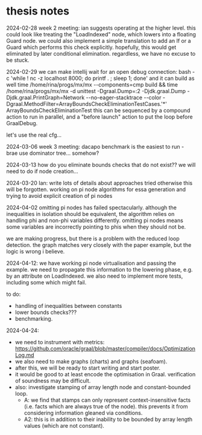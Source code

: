# thesis notes
<!-- vim: set textwidth=80 wrap : -->

2024-02-28 week 2 meeting: ian suggests operating at the higher level.  this
could look like treating the "LoadIndexed" node, which lowers into a floating
Guard node.  we could also implement a simple translation to add an If or a
Guard which performs this check explicitly.  hopefully, this would get
eliminated by later conditional elimination.  regardless, we have no excuse to
be stuck.

2024-02-29 we can make intellij wait for an open debug connection:
    bash -c 'while ! nc -z localhost 8000; do printf . ; sleep 1; done'
and it can build as well
    time /home/rina/progs/mx/mx --components=cmp build && time /home/rina/progs/mx/mx -d unittest -Dgraal.Dump=:2 -Djdk.graal.Dump -Djdk.graal.PrintGraph=Network --no-eager-stacktrace --color -Dgraal.MethodFilter=ArrayBoundsCheckEliminationTestCases.'*' ArrayBoundsCheckEliminationTest
this can be sequenced by a compound action to run in parallel,
and a "before launch" action to put the loop before GraalDebug.

let's use the real cfg...

2024-03-06 week 3 meeting: dacapo benchmark is the easiest to run - brae
use dominator tree... somehow?

2024-03-13 how do you eliminate bounds checks that do not exist?? we will need to do if node creation...

2024-03-20 Ian: write lots of details about approaches tried otherwise this will be forgotten. working on pi node algorithms for essa generation and trying to avoid explicit creation of pi nodes

2024-04-02 omitting pi nodes has failed spectacularly. although the inequalities
in isolation should be equivalent, the algorithm relies on handling phi and
non-phi variables differently. omitting pi nodes means some variables are
incorrectly pointing to phis when they should not be.

we are making progress, but there is a problem with the reduced loop detection.
the graph matches very closely with the paper example, but the logic is wrong i
believe.

2024-04-12: we have working pi node virtualisation and passing the example.
we need to propagate this information to the lowering phase, e.g. by an
attribute on LoadIndexed. we also need to implement more tests, including some
which might fail.

to do:
- handling of inequalities between constants
- lower bounds checks???
- benchmarking.

2024-04-24: 
- we need to instrument with metrics: https://github.com/oracle/graal/blob/master/compiler/docs/OptimizationLog.md
- we also need to make graphs (charts) and graphs (seafoam).
- after this, we will be ready to start writing and start poster.
- it would be good to at least encode the optimisation in Graal. verification of soundness may be difficult.
- also: investigate stamping of array length node and constant-bounded loop.
  - A: we find that stamps can only represent context-insensitive facts (i.e. facts which are always true of the node). this prevents it from considering information gleaned via conditions.
  - A2: this is in addition to their inability to be bounded by array length values (which are not constant).
